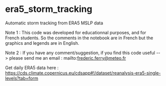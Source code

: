 # era5_storm_tracking
Automatic storm tracking from ERA5 MSLP data

Note 1 : This code was developed for educationnal purposes, and for French students. So the comments in the notebook are in French but the graphics and legends are in English.

Note 2 : If you have any comment/suggestion, if you find this code useful --> please send me an email : mailto:frederic.ferry@meteo.fr

Get daily ERA5 data here : https://cds.climate.copernicus.eu/cdsapp#!/dataset/reanalysis-era5-single-levels?tab=form

